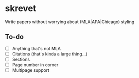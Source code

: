 # skrevet

Write papers without worrying about (MLA|APA|Chicago) styling

## To-do

 - [ ] Anything that's not MLA
 - [ ] Citations (that's kinda a large thing...)
 - [ ] Sections
 - [ ] Page number in corner
 - [ ] Multipage support
